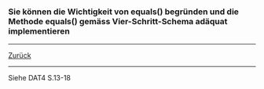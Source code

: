 ### Sie können die Wichtigkeit von equals() begründen und die Methode equals() gemäss Vier-Schritt-Schema adäquat implementieren

---

[Zurück](600vergleich.md)

---
Siehe DAT4 S.13-18
